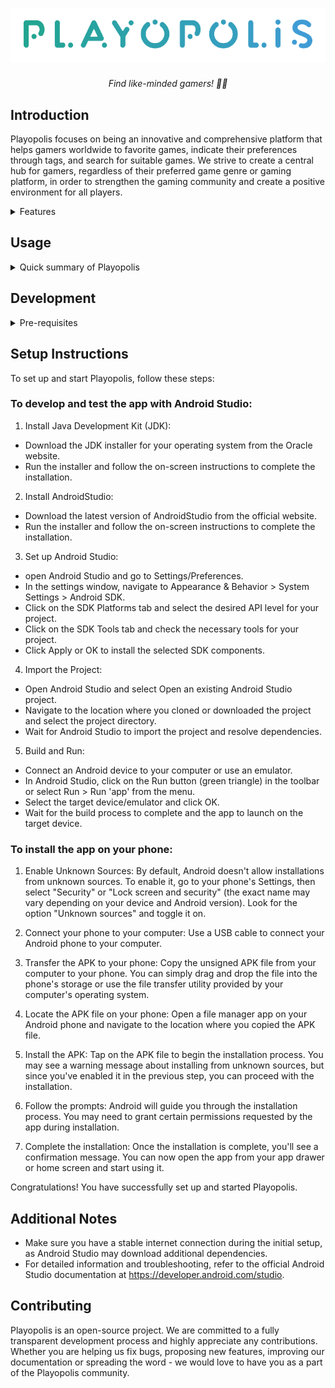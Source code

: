 <h1 align="center">
    <img src="./app/src/main/res/drawable/untitled_removebg_preview.png">
    </a>
</h1>

<p align="center">
  <i align="center">Find like-minded gamers! 🚀✨</i>
</p>

## Introduction

Playopolis focuses on being an innovative and comprehensive platform that helps gamers worldwide to favorite games, indicate their preferences through tags, and search for suitable games. We strive to create a central hub for gamers, regardless of their preferred game genre or gaming platform, in order to strengthen the gaming community and create a positive environment for all players.

<details>
<summary>
 Features
</summary> <br />
- Find your favorite games <br>
- Connect to new people
</details>

## Usage

<details>
<summary>
  Quick summary of Playopolis
</summary> <br />
- How to use:

- Login with your credentials or register your profile
- Select video game genres that interests you
- Select some of your favorite games
- Upload a profile picture
- Search for games
</details>

## Development

<details>
<summary>
Pre-requisites
</summary> <br />
To be able to start development on amplication make sure that you have the following pre-requisites installed:

- Java Development Kit (JDK): Version 17 or higher
- Android Studio: Version 2022.2.1 or higher
- Android SDK: Minimum API level 21
- Gradle: Version 8.0 or higher

### System Requirements

- Operating System: Android 5.0 or above
- RAM: 2GB or higher
- Disk Space: At least 500MB of free disk space
- Internet Connection: Required for downloading dependencies and updates

### Software Dependencies

- Java Development Kit (JDK): Version 17 or higher
- Android Studio: Version 2022.2.1 or higher
- Android SDK: Minimum API level 21
- Gradle: Version 8.0 or higher

</details>

## Setup Instructions

To set up and start Playopolis, follow these steps:

### To develop and test the app with Android Studio:

1. Install Java Development Kit (JDK):

- Download the JDK installer for your operating system from the Oracle website.
- Run the installer and follow the on-screen instructions to complete the installation.

2. Install AndroidStudio:

- Download the latest version of AndroidStudio from the official website.
- Run the installer and follow the on-screen instructions to complete the installation.

3. Set up Android Studio:

- open Android Studio and go to Settings/Preferences.
- In the settings window, navigate to Appearance & Behavior > System Settings > Android SDK.
- Click on the SDK Platforms tab and select the desired API level for your project.
- Click on the SDK Tools tab and check the necessary tools for your project.
- Click Apply or OK to install the selected SDK components.

4. Import the Project:

- Open Android Studio and select Open an existing Android Studio project.
- Navigate to the location where you cloned or downloaded the project and select the project directory.
- Wait for Android Studio to import the project and resolve dependencies.

5. Build and Run:

- Connect an Android device to your computer or use an emulator.
- In Android Studio, click on the Run button (green triangle) in the toolbar or select Run > Run 'app' from the menu.
- Select the target device/emulator and click OK.
- Wait for the build process to complete and the app to launch on the target device.

### To install the app on your phone:

1. Enable Unknown Sources: By default, Android doesn't allow installations from unknown sources. To enable it, go to your phone's Settings, then select "Security" or "Lock screen and security" (the exact name may vary depending on your device and Android version). Look for the option "Unknown sources" and toggle it on.

2. Connect your phone to your computer: Use a USB cable to connect your Android phone to your computer.

3. Transfer the APK to your phone: Copy the unsigned APK file from your computer to your phone. You can simply drag and drop the file into the phone's storage or use the file transfer utility provided by your computer's operating system.

4. Locate the APK file on your phone: Open a file manager app on your Android phone and navigate to the location where you copied the APK file.

5. Install the APK: Tap on the APK file to begin the installation process. You may see a warning message about installing from unknown sources, but since you've enabled it in the previous step, you can proceed with the installation.

6. Follow the prompts: Android will guide you through the installation process. You may need to grant certain permissions requested by the app during installation.

7. Complete the installation: Once the installation is complete, you'll see a confirmation message. You can now open the app from your app drawer or home screen and start using it.

Congratulations! You have successfully set up and started Playopolis.

## Additional Notes

- Make sure you have a stable internet connection during the initial setup, as Android Studio may download additional dependencies.
- For detailed information and troubleshooting, refer to the official Android Studio documentation at https://developer.android.com/studio.

## Contributing

Playopolis is an open-source project. We are committed to a fully transparent development process and highly appreciate any contributions. Whether you are helping us fix bugs, proposing new features, improving our documentation or spreading the word - we would love to have you as a part of the Playopolis community.
